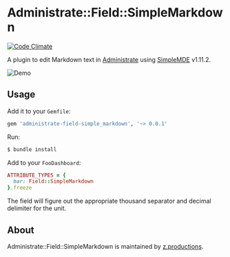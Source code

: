 # Administrate::Field::SimpleMarkdown

[![Code Climate](https://codeclimate.com/github/z-productions/administrate-field-simple_markdown/badges/gpa.svg)](https://codeclimate.com/github/z-productions/administrate-field-simple_markdown)

A plugin to edit Markdown text in [Administrate] using [SimpleMDE] v1.11.2.

![Demo](https://raw.githubusercontent.com/z-productions/administrate-field-simple_markdown/master/demo.gif)

## Usage

Add it to your `Gemfile`:

```ruby
gem 'administrate-field-simple_markdown', '~> 0.0.1'
```

Run:

```bash
$ bundle install
```

Add to your `FooDashboard`:

```ruby
ATTRIBUTE_TYPES = {
  bar: Field::SimpleMarkdown
}.freeze
```
The field will figure out the appropriate thousand separator and decimal delimiter for the unit.

## About

Administrate::Field::SimpleMarkdown is maintained by [z.productions].

[Administrate]: https://github.com/thoughtbot/administrate
[SimpleMDE]: https://github.com/NextStepWebs/simplemde-markdown-editor
[z.productions]: https://www.z.productions/
